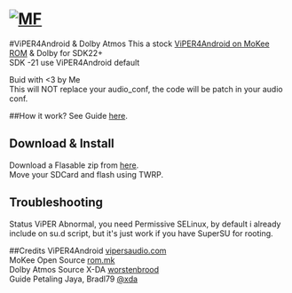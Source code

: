# [![MF](http://miyaku.github.io/tes/mkv4asui.png)](http://forum.mifans.web.id)
#ViPER4Android & Dolby Atmos
This a stock <a href="https://github.com/Miyaku/mkv4a">ViPER4Android on MoKee ROM</a> & Dolby for SDK22+<br />
SDK -21 use ViPER4Android default<br />

Buid with <3 by Me <br />
This will NOT replace your audio_conf, the code will be patch in your audio conf.<br />

##How it work?
See Guide <a href="https://github.com/Miyaku/mkv4a">here</a>.

## Download & Install
Download a Flasable zip from <a href="https://github.com/Miyaku/mkv4asui/releases">here</a>.<br />
Move your SDCard and flash using TWRP.

## Troubleshooting
Status ViPER Abnormal, you need Permissive SELinux, by default i already include on su.d script, but it's just work if you have SuperSU for rooting.

##Credits
ViPER4Android <a href="http://www.vipersaudio.com/blog">vipersaudio.com</a><br />
MoKee Open Source <a href="http://mokeedev.com/">rom.mk</a><br />
Dolby Atmos Source X-DA <a href="http://forum.xda-developers.com/android/apps-games/mod-dolby-atmos-t3109446">worstenbrood</a><br />
Guide Petaling Jaya, Bradl79 <a href="http://forum.xda-developers.com/showthread.php?t=2191223">@xda</a><br />
